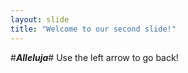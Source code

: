 ```yaml
---
layout: slide
title: "Welcome to our second slide!"
---
```

#***Alleluja***#
Use the left arrow to go back!
